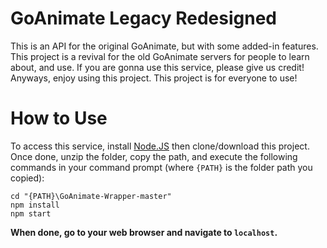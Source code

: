 # GoAnimate Legacy Redesigned
This is an API for the original GoAnimate, but with some added-in features. This project is a revival for the old GoAnimate servers for people to learn about, and use. If you are gonna use this service, please give us credit! Anyways, enjoy using this project. This project is for everyone to use!
# How to Use
To access this service, install [Node.JS](https://nodejs.org/en/) then clone/download this project.	Once done, unzip the folder, copy the path, and execute the following commands in your command prompt (where `{PATH}` is the folder path you copied):
```console
cd "{PATH}\GoAnimate-Wrapper-master"
npm install
npm start
```
**When done, go to your web browser and navigate to `localhost`.**
